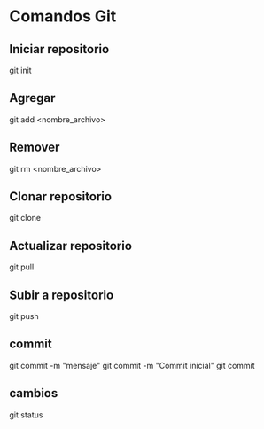 # Comandos Git

## Iniciar repositorio
git init

## Agregar
git add <nombre_archivo>

## Remover
git rm <nombre_archivo>

## Clonar repositorio
git clone

## Actualizar repositorio
git pull

## Subir a repositorio
git push

## commit
git commit -m "mensaje"
git commit -m "Commit inicial"
git commit

## cambios
git status
